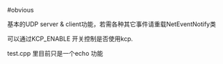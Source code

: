 #obvious

基本的UDP server & client功能，若需各种其它事件请重载NetEventNotify类

可以通过KCP_ENABLE 开关控制是否使用kcp.

test.cpp 里目前只是一个echo 功能




